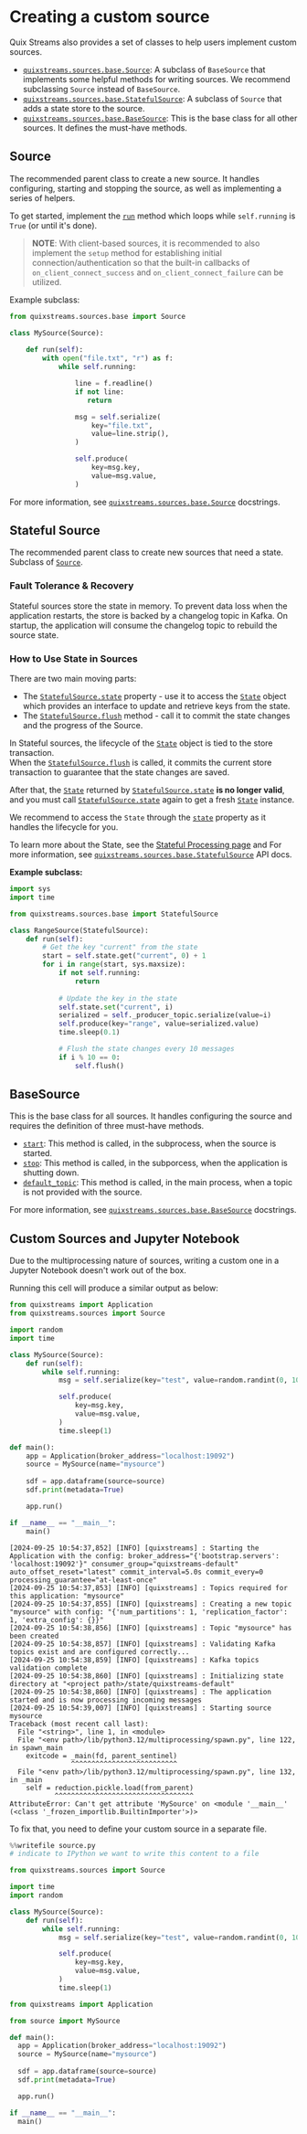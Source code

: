 # Creating a custom source

Quix Streams also provides a set of classes to help users implement custom sources.

* [`quixstreams.sources.base.Source`](../../api-reference/sources.md#source): A subclass of `BaseSource` that implements some helpful methods for writing sources. We recommend subclassing `Source` instead of `BaseSource`.
* [`quixstreams.sources.base.StatefulSource`](../../api-reference/sources.md#statefulsource): A subclass of `Source` that adds a state store to the source.
* [`quixstreams.sources.base.BaseSource`](../../api-reference/sources.md#basesource): This is the base class for all other sources. It defines the must-have methods.

## Source

The recommended parent class to create a new source. It handles configuring, starting and stopping the source, as well as implementing a series of helpers.

To get started, implement the [`run`](../../api-reference/sources.md#sourcerun) method 
which loops while `self.running` is `True` (or until it's done).

>**NOTE**: With client-based sources, it is recommended to also implement the `setup` 
method for establishing initial connection/authentication so that the built-in callbacks 
of `on_client_connect_success` and `on_client_connect_failure` can be utilized.

Example subclass:

```python
from quixstreams.sources.base import Source

class MySource(Source):
    
    def run(self):
        with open("file.txt", "r") as f:
            while self.running:

                line = f.readline()
                if not line:
                   return

                msg = self.serialize(
                    key="file.txt",
                    value=line.strip(),
                )

                self.produce(
                    key=msg.key,
                    value=msg.value,
                )
```

For more information, see [`quixstreams.sources.base.Source`](../../api-reference/sources.md#source) docstrings.

## Stateful Source

The recommended parent class to create new sources that need a state. Subclass of [`Source`](custom-sources.md#source). 

### Fault Tolerance & Recovery
Stateful sources store the state in memory.
To prevent data loss when the application restarts, the store is backed by a changelog topic in Kafka. 
On startup, the application will consume the changelog topic to rebuild the source state.  

### How to Use State in Sources
There are two main moving parts:

- The [`StatefulSource.state`](../../api-reference/sources.md#statefulsourcestate) property - use it to access the [`State`](../../api-reference/state.md#state) object which provides an interface to update and retrieve keys from the state. 
- The [`StatefulSource.flush`](../../api-reference/sources.md#statefulsourceflush) method - call it to commit the state changes and the progress of the Source.


In Stateful sources, the lifecycle of the [`State`](../../api-reference/state.md#state) object is tied to the store transaction.  
When the [`StatefulSource.flush`](../../api-reference/sources.md#statefulsourceflush) is called, it commits the current store transaction to guarantee that the state changes are saved. 

After that, the [`State`](../../api-reference/state.md#state) returned by [`StatefulSource.state`](../../api-reference/sources.md#statefulsourcestate) **is no longer valid**, and you must call [`StatefulSource.state`](../../api-reference/sources.md#statefulsourcestate) again to get a fresh [`State`](../../api-reference/state.md#state) instance.

We recommend to access the `State` through the [`state`](../../api-reference/sources.md#statefulsourcestate) property as it handles the lifecycle for you.

To learn more about the State, see the [Stateful Processing page](../../advanced/stateful-processing.md) and For more information, see [`quixstreams.sources.base.StatefulSource`](../../api-reference/sources.md#statefulsource) API docs.


**Example subclass:**

```python
import sys
import time

from quixstreams.sources.base import StatefulSource

class RangeSource(StatefulSource):
    def run(self):
        # Get the key "current" from the state
        start = self.state.get("current", 0) + 1
        for i in range(start, sys.maxsize):
            if not self.running:
                return
            
            # Update the key in the state
            self.state.set("current", i)
            serialized = self._producer_topic.serialize(value=i)
            self.produce(key="range", value=serialized.value)
            time.sleep(0.1)

            # Flush the state changes every 10 messages
            if i % 10 == 0:
                self.flush()
```


## BaseSource

This is the base class for all sources. It handles configuring the source and requires the definition of three must-have methods.

* [`start`](../../api-reference/sources.md#basesourcestart): This method is called, in the subprocess, when the source is started.
* [`stop`](../../api-reference/sources.md#basesourcestop): This method is called, in the subporcess, when the application is shutting down.
* [`default_topic`](../../api-reference/sources.md#basesourcedefault_topic): This method is called, in the main process, when a topic is not provided with the source.

For more information, see [`quixstreams.sources.base.BaseSource`](../../api-reference/sources.md#basesource) docstrings.

## Custom Sources and Jupyter Notebook

Due to the multiprocessing nature of sources, writing a custom one in a Jupyter Notebook doesn't work out of the box.

Running this cell will produce a similar output as below:

```python
from quixstreams import Application
from quixstreams.sources import Source

import random
import time

class MySource(Source):
    def run(self):
        while self.running:
            msg = self.serialize(key="test", value=random.randint(0, 10000))

            self.produce(
                key=msg.key,
                value=msg.value,
            )
            time.sleep(1)

def main():
    app = Application(broker_address="localhost:19092")
    source = MySource(name="mysource")
  
    sdf = app.dataframe(source=source)
    sdf.print(metadata=True)

    app.run()

if __name__ == "__main__":
    main()
```

```
[2024-09-25 10:54:37,852] [INFO] [quixstreams] : Starting the Application with the config: broker_address="{'bootstrap.servers': 'localhost:19092'}" consumer_group="quixstreams-default" auto_offset_reset="latest" commit_interval=5.0s commit_every=0 processing_guarantee="at-least-once"
[2024-09-25 10:54:37,853] [INFO] [quixstreams] : Topics required for this application: "mysource"
[2024-09-25 10:54:37,855] [INFO] [quixstreams] : Creating a new topic "mysource" with config: "{'num_partitions': 1, 'replication_factor': 1, 'extra_config': {}}"
[2024-09-25 10:54:38,856] [INFO] [quixstreams] : Topic "mysource" has been created
[2024-09-25 10:54:38,857] [INFO] [quixstreams] : Validating Kafka topics exist and are configured correctly...
[2024-09-25 10:54:38,859] [INFO] [quixstreams] : Kafka topics validation complete
[2024-09-25 10:54:38,860] [INFO] [quixstreams] : Initializing state directory at "<project path>/state/quixstreams-default"
[2024-09-25 10:54:38,860] [INFO] [quixstreams] : The application started and is now processing incoming messages
[2024-09-25 10:54:39,007] [INFO] [quixstreams] : Starting source mysource
Traceback (most recent call last):
  File "<string>", line 1, in <module>
  File "<env path>/lib/python3.12/multiprocessing/spawn.py", line 122, in spawn_main
    exitcode = _main(fd, parent_sentinel)
               ^^^^^^^^^^^^^^^^^^^^^^^^^^
  File "<env path>/lib/python3.12/multiprocessing/spawn.py", line 132, in _main
    self = reduction.pickle.load(from_parent)
           ^^^^^^^^^^^^^^^^^^^^^^^^^^^^^^^^^^
AttributeError: Can't get attribute 'MySource' on <module '__main__' (<class '_frozen_importlib.BuiltinImporter'>)>
```

To fix that, you need to define your custom source in a separate file.

```python
%%writefile source.py
# indicate to IPython we want to write this content to a file

from quixstreams.sources import Source

import time
import random

class MySource(Source):
    def run(self):
        while self.running:
            msg = self.serialize(key="test", value=random.randint(0, 10000))

            self.produce(
                key=msg.key,
                value=msg.value,
            )
            time.sleep(1)
```

```python
from quixstreams import Application

from source import MySource

def main():
  app = Application(broker_address="localhost:19092")
  source = MySource(name="mysource")
  
  sdf = app.dataframe(source=source)
  sdf.print(metadata=True)

  app.run()

if __name__ == "__main__":
  main()
```
